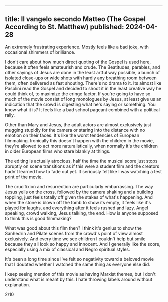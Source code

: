 ----
title: Il vangelo secondo Matteo (The Gospel According to St. Matthew)
published: 2024-04-28
----

An extremely frustrating experience. Mostly feels like a bad joke, with occasional shimmers of brilliance.

I don't care about how much direct quoting of the Gospel is used here, because it often feels amateurish and crude. The Beatitudes, parables, and other sayings of Jesus are done in the least artful way possible, a bunch of isolated close-ups or wide shots with hardly any breathing room between them, often delivered as fast shouting. There's no drama to it. Its almost like Pasolini read the Gospel and decided to shoot it in the least creative way he could think of, to maximize the cringe factor. If you're going to have so much of the movie consist of long monologues by Jesus, at least give us an indication that the crowd is digesting what he's saying or something. You know what it is? It feels like a bad school pageant combined with a political rally.

Other than Mary and Jesus, the adult actors are almost exclusively just mugging stupidly for the camera or staring into the distance with no emotion on their faces. It's like the worst tendencies of European filmmaking. Ironically this doesn't happen with the children in the movie, they're allowed to act more naturalistically, when normally it's the children in older European films who stare blankly at things.

The editing is actually atrocious, half the time the musical score just stops abruptly on scene transitions as if this were a student film and the creators hadn't learned how to fade out yet. It seriously felt like I was watching a test print of the movie.

The crucifixion and resurrection are particularly embarrassing. The way Jesus yells on the cross, followed by the camera shaking and a building toppling, just feels totally off given the stakes of what's happening. And when the stone is blown off the tomb to show its empty, it feels like it's played for laughs, and everything after it feels rushed and lazy. Angel speaking, crowd walking, Jesus talking, the end. How is anyone supposed to think this is good filmmaking?

What was good about this film then? I think it's genius to show the Sanhedrin and Pilate scenes from the crowd's point of view almost exclusively. And every time we see children I couldn't help but smile because they all look so happy and innocent. And I generally like the score, especially using a mix of classical and Negro spiritual styles.

It's been a long time since I've felt so negativity toward a beloved movie that I doubted whether I watched the same thing as everyone else did.

I keep seeing mention of this movie as having Marxist themes, but I don't understand what is meant by this. I hate throwing labels around without explanation.

2/10
